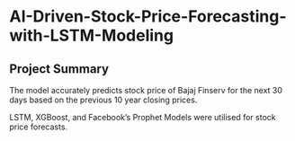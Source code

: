 # AI-Driven-Stock-Price-Forecasting-with-LSTM-Modeling

## Project Summary
The model accurately predicts stock price of Bajaj Finserv for the next 30 days based on the previous 10 year closing prices. <br>

LSTM, XGBoost, and Facebook’s Prophet Models were utilised for stock price forecasts.
